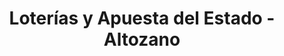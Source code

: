 ---
title: "Loterías y Apuesta del Estado - Altozano"
url: /sevilla/loterias-y-apuesta-del-estado-altozano/
shop: lotería
---